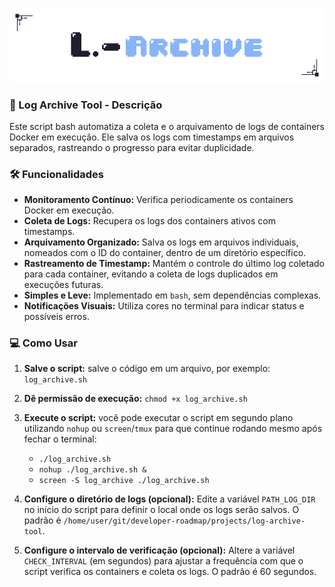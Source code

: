 <p align="center">
	<img src="img/log-archive-tool.png">
</p>

### 💾 Log Archive Tool - Descrição

Este script bash automatiza a coleta e o arquivamento de logs de containers Docker em execução. Ele salva os logs com timestamps em arquivos separados, rastreando o progresso para evitar duplicidade. 

### 🛠️ Funcionalidades

- **Monitoramento Contínuo:** Verifica periodicamente os containers Docker em execução.
- **Coleta de Logs:** Recupera os logs dos containers ativos com timestamps.
- **Arquivamento Organizado:** Salva os logs em arquivos individuais, nomeados com o ID do container, dentro de um diretório específico.
- **Rastreamento de Timestamp:** Mantém o controle do último log coletado para cada container, evitando a coleta de logs duplicados em execuções futuras.
- **Simples e Leve:** Implementado em `bash`, sem dependências complexas.
- **Notificações Visuais:** Utiliza cores no terminal para indicar status e possíveis erros.

### 💻 Como Usar

1. **Salve o script:** salve o código em um arquivo, por exemplo: `log_archive.sh`
2. **Dê permissão de execução:** `chmod +x log_archive.sh`
3. **Execute o script:** você pode executar o script em segundo plano utilizando `nohup` ou `screen`/`tmux` para que continue rodando mesmo após fechar o terminal:
    - `./log_archive.sh`
    - `nohup ./log_archive.sh &`
    - `screen -S log_archive ./log_archive.sh`
    
4. **Configure o diretório de logs (opcional):** Edite a variável `PATH_LOG_DIR` no início do script para definir o local onde os logs serão salvos. O padrão é `/home/user/git/developer-roadmap/projects/log-archive-tool`.
5. **Configure o intervalo de verificação (opcional):** Altere a variável `CHECK_INTERVAL` (em segundos) para ajustar a frequência com que o script verifica os containers e coleta os logs. O padrão é 60 segundos.

